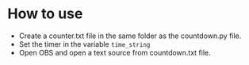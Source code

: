 # How to use

- Create a counter.txt file in the same folder as the countdown.py file.
- Set the timer in the variable `time_string`
- Open OBS and open a text source from countdown.txt file.
